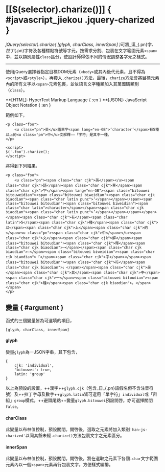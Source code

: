 
[[$(selector).charize()]] { #javascript_jiekou .jquery-charized  }
===

<dfn class="initial">jQuery(selector).charize( [glyph, charClass, innerSpan] )</dfn>可將_漢_{.pn}字、_拉丁_{.pn}字符及各種標點符號等字元，按需求分割、包裹在文字範圍元素`<span>`中，並以類別屬性`class`區分，使設計師得依不同的情況調整各字元之樣式。


---

使用jQuery選擇器指定目標DOM元素（`<body>`或其內後代元素，且不得為`<script>`或`<style>`），再套入`.charize()`方法，最後，`charize`方法會將目標元素內的所有文字以`<span>`元素包裹，並依語言文字種類加入其萬國碼類別（`class`）。

**[HTML]: HyperText Markup Language { :en }
**[JSON]: JavaScript Object Notation { :en }

範例如下，

	<p class="foo">
		<u class="pn">英</u>語單字<span lang="en-GB">‘character’</span>有5種以上的<u class="pn">中</u>文解釋——「字符」是其中一種。
	</p>

	<script>
	$('.foo').charize();
	</script>

將得到下列結果，

	<p class="foo">
		<u class="pn"><span class="char cjk">英</span></u><span class="char cjk">語</span><span class="char cjk">單</span><span class="char cjk">字</span><span lang="en-GB"><span class="bitouwei bitouweidian"><span class="bitouwei biweidian"><span class="char cjk biaodian"><span class="char latin punc">‘</span></span></span><span class="bitouwei bitoudian"><span class="bitouwei biweidian"><span class="char latin">character</span></span><span class="char cjk biaodian"><span class="char latin punc">’</span></span></span></span></span><span class="char cjk">有</span><span class="char latin">5</span><span class="char cjk">種</span><span class="char cjk">以</span><span class="char cjk">上</span><span class="char cjk">的</span><u class="pn"><span class="char cjk">中</span></u><span class="char cjk">文</span><span class="char cjk">解</span><span class="bitouwei bitoudian"><span class="char cjk">釋</span><span class="char cjk biaodian">—</span></span><span class="char cjk biaodian">—</span><span class="bitouwei biweidian"><span class="char cjk biaodian">「</span><span class="char cjk">字</span></span><span class="bitouwei bitoudian"><span class="char cjk">符</span><span class="char cjk biaodian">」</span></span><span class="char cjk">是</span><span class="char cjk">其</span><span class="char cjk">中</span><span class="char cjk">一</span><span class="bitouwei bitoudian"><span class="char cjk">種</span><span class="char cjk biaodian">。</span></span>
	</p>




變量 { #argument }
---

函式的三個變量皆為可選填的項目，

	[glyph, charClass, innerSpan]



#### glyph

變量`glyph`為一JSON字串，其下包含，

	{
		cjk: 'individual',
		'bitouwei': true,
		latin: 'group'
	}

以上為預設的設置，++漢字++`glyph.cjk`（包含_日_{.pn}語假名但不含注音符號）及++拉丁字母及數字++`glyph.latin`皆可選用「單字符」`individual`或「群組」`group`模式。++避頭尾點++變量`glyph.bitouwei`預設開啓，亦可選擇關閉`false`。



#### charClass

此變量以布林值控制，預設關閉。開啓後，選取之元素將加入類別`'han-js-charized'`以同其餘未經`.charize()`方法包裹文字之元素區分。



#### innerSpan

此變量以布林值控制，預設關閉。開啓後，將在選取之元素下各個`.char`文字範圍元素內以一個`<span>`元素再行包裹文字，方便樣式編排。









